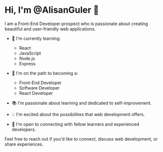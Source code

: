 # Hi, I'm @AlisanGuler 👋

I am a Front-End Developer prospect who is passionate about creating beautiful and user-friendly web applications.

- 👀 I'm currently learning:
  - React
  - JavaScript
  - Node.js
  - Express

- 🌱 I'm on the path to becoming a:
  - Front-End Developer
  - Software Developer
  - React Developer

- 📚 I'm passionate about learning and dedicated to self-improvement.

- 💡 I'm excited about the possibilities that web development offers.

- 🤝 I'm open to connecting with fellow learners and experienced developers.

Feel free to reach out if you'd like to connect, discuss web development, or share experiences.



<!---
AlisanGuler/AlisanGuler is a ✨ special ✨ repository because its `README.md` (this file) appears on your GitHub profile.
You can click the Preview link to take a look at your changes.
--->

